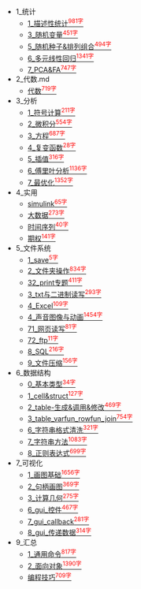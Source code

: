 * 1_统计
    * [1_描述性统计<sup style = "color:red">981字<sup>](docs/1_统计/1_描述性统计.md)
    * [3_随机变量<sup style = "color:red">451字<sup>](docs/1_统计/3_随机变量.md)
    * [5_随机种子&排列组合<sup style = "color:red">494字<sup>](docs/1_统计/5_随机种子&排列组合.md)
    * [6_多元线性回归<sup style = "color:red">1341字<sup>](docs/1_统计/6_多元线性回归.md)
    * [7_PCA&FA<sup style = "color:red">747字<sup>](docs/1_统计/7_PCA&FA.md)
* 2_代数.md
    * [代数<sup style = "color:red">719字<sup>](docs/2_代数.md/代数.md)
* 3_分析
    * [1_符号计算<sup style = "color:red">211字<sup>](docs/3_分析/1_符号计算.md)
    * [2_微积分<sup style = "color:red">554字<sup>](docs/3_分析/2_微积分.md)
    * [3_方程<sup style = "color:red">687字<sup>](docs/3_分析/3_方程.md)
    * [4_复变函数<sup style = "color:red">28字<sup>](docs/3_分析/4_复变函数.md)
    * [5_插值<sup style = "color:red">316字<sup>](docs/3_分析/5_插值.md)
    * [6_傅里叶分析<sup style = "color:red">1136字<sup>](docs/3_分析/6_傅里叶分析.md)
    * [7_最优化<sup style = "color:red">1352字<sup>](docs/3_分析/7_最优化.md)
* 4_实用
    * [simulink<sup style = "color:red">65字<sup>](docs/4_实用/simulink.md)
    * [大数据<sup style = "color:red">273字<sup>](docs/4_实用/大数据.md)
    * [时间序列<sup style = "color:red">40字<sup>](docs/4_实用/时间序列.md)
    * [期权<sup style = "color:red">141字<sup>](docs/4_实用/期权.md)
* 5_文件系统
    * [1_save<sup style = "color:red">5字<sup>](docs/5_文件系统/1_save.md)
    * [2_文件夹操作<sup style = "color:red">834字<sup>](docs/5_文件系统/2_文件夹操作.md)
    * [32_print专题<sup style = "color:red">411字<sup>](docs/5_文件系统/32_print专题.md)
    * [3_txt与二进制读写<sup style = "color:red">293字<sup>](docs/5_文件系统/3_txt与二进制读写.md)
    * [4_Excel<sup style = "color:red">109字<sup>](docs/5_文件系统/4_Excel.md)
    * [4_声音图像与动画<sup style = "color:red">1454字<sup>](docs/5_文件系统/4_声音图像与动画.md)
    * [71_网页读写<sup style = "color:red">81字<sup>](docs/5_文件系统/71_网页读写.md)
    * [72_ftp<sup style = "color:red">11字<sup>](docs/5_文件系统/72_ftp.md)
    * [8_SQL<sup style = "color:red">216字<sup>](docs/5_文件系统/8_SQL.md)
    * [9_文件压缩<sup style = "color:red">156字<sup>](docs/5_文件系统/9_文件压缩.md)
* 6_数据结构
    * [0_基本类型<sup style = "color:red">34字<sup>](docs/6_数据结构/0_基本类型.md)
    * [1_cell&struct<sup style = "color:red">127字<sup>](docs/6_数据结构/1_cell&struct.md)
    * [2_table-生成&调用&修改<sup style = "color:red">469字<sup>](docs/6_数据结构/2_table-生成&调用&修改.md)
    * [3_table_varfun_rowfun_join<sup style = "color:red">754字<sup>](docs/6_数据结构/3_table_varfun_rowfun_join.md)
    * [6_字符串格式清洗<sup style = "color:red">321字<sup>](docs/6_数据结构/6_字符串格式清洗.md)
    * [7_字符串方法<sup style = "color:red">1083字<sup>](docs/6_数据结构/7_字符串方法.md)
    * [8_正则表达式<sup style = "color:red">699字<sup>](docs/6_数据结构/8_正则表达式.md)
* 7_可视化
    * [1_画图基础<sup style = "color:red">1656字<sup>](docs/7_可视化/1_画图基础.md)
    * [2_句柄画图<sup style = "color:red">369字<sup>](docs/7_可视化/2_句柄画图.md)
    * [3_计算几何<sup style = "color:red">275字<sup>](docs/7_可视化/3_计算几何.md)
    * [6_gui_控件<sup style = "color:red">467字<sup>](docs/7_可视化/6_gui_控件.md)
    * [7_gui_callback<sup style = "color:red">281字<sup>](docs/7_可视化/7_gui_callback.md)
    * [8_gui_传递数据<sup style = "color:red">314字<sup>](docs/7_可视化/8_gui_传递数据.md)
* 9_汇总
    * [1_通用命令<sup style = "color:red">817字<sup>](docs/9_汇总/1_通用命令.md)
    * [2_面向对象<sup style = "color:red">1390字<sup>](docs/9_汇总/2_面向对象.md)
    * [编程技巧<sup style = "color:red">709字<sup>](docs/9_汇总/编程技巧.md)
